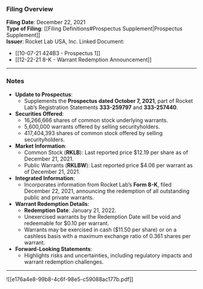 ### Filing Overview

**Filing Date**: December 22, 2021  
**Type of Filing**: [[Filing Definitions#Prospectus Supplement|Prospectus Supplement]]  
**Issuer**: Rocket Lab USA, Inc.
Linked Document: 
- [[10-07-21 424B3 - Prospectus 1]]
- [[12-22-21 8-K - Warrant Redemption Announcement]]

---
### Notes

- **Update to Prospectus**:
    - Supplements the **Prospectus dated October 7, 2021**, part of Rocket Lab’s Registration Statements **333-259797** and **333-257440**.
- **Securities Offered**:
    - 16,266,666 shares of common stock underlying warrants.
    - 5,600,000 warrants offered by selling securityholders.
    - 417,404,393 shares of common stock offered by selling securityholders.
- **Market Information**:
    - Common Stock (**RKLB**): Last reported price $12.19 per share as of December 21, 2021.
    - Public Warrants (**RKLBW**): Last reported price $4.06 per warrant as of December 21, 2021.
- **Integrated Information**:
    - Incorporates information from Rocket Lab’s **Form 8-K**, filed December 22, 2021, announcing the redemption of all outstanding public and private warrants.
- **Warrant Redemption Details**:
    - **Redemption Date**: January 21, 2022.
    - Unexercised warrants by the Redemption Date will be void and redeemable for $0.10 per warrant.
    - Warrants may be exercised in cash ($11.50 per share) or on a cashless basis with a maximum exchange ratio of 0.361 shares per warrant.
- **Forward-Looking Statements**:
    - Highlights risks and uncertainties, including regulatory impacts and warrant redemption challenges.

---

![[e176a4e8-99b8-4c6f-98e5-c59088ac177b.pdf]]